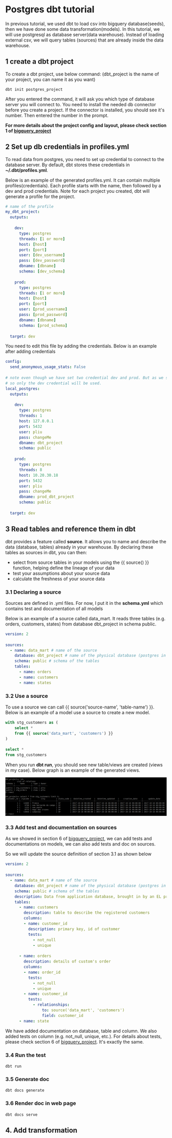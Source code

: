 # Postgres dbt tutorial

In previous tutorial, we used dbt to load csv into bigquery database(seeds), then we have done some data transformation(models). In 
this tutorial, we will use postgresql as database server(data warehouse). Instead of loading external csv, we will query
tables (sources) that are already inside the data warehouse.




## 1 create a dbt project

To create a dbt project, use below command: (dbt_project is the name of your project, you can name it as you want)

```shell
dbt init postgres_project
```

After you entered the command, it will ask you which type of database server you will connect to. You need to install
the needed db connector before you create a project. If the connector is installed, you should see it's number. Then
entered the number in the prompt.

**For more details about the project config and layout, please check section 1 of [bigquery_project](../bigquery_project/README.md)**


## 2 Set up db credentials in profiles.yml

To read data from postgres, you need to set up credential to connect to the database server. By default, dbt stores 
these credentials in **~/.dbt/profiles.yml**. 

Below is an example of the generated profiles.yml. It can contain multiple profiles(credentials). Each profile starts with the
name, then followed by a dev and prod credentials. Note for each project you created, dbt will generate a profile for
the project. 

```yaml
# name of the profile
my_dbt_project:
  outputs:

    dev:
      type: postgres
      threads: [1 or more]
      host: [host]
      port: [port]
      user: [dev_username]
      pass: [dev_password]
      dbname: [dbname]
      schema: [dev_schema]

    prod:
      type: postgres
      threads: [1 or more]
      host: [host]
      port: [port]
      user: [prod_username]
      pass: [prod_password]
      dbname: [dbname]
      schema: [prod_schema]

  target: dev

```

You need to edit this file by adding the credentials. Below is an example after adding credentials
```yaml
config:
  send_anonymous_usage_stats: False

# note even though we have set two credential dev and prod. But as we set target is dev.
# so only the dev credential will be used.
local_postgres:
  outputs:

    dev:
      type: postgres
      threads: 1
      host: 127.0.0.1
      port: 5432
      user: pliu
      pass: changeMe
      dbname: dbt_project
      schema: public

    prod:
      type: postgres
      threads: 8
      host: 10.20.30.18
      port: 5432
      user: pliu
      pass: changeMe
      dbname: prod_dbt_project
      schema: public

  target: dev

```

## 3 Read tables and reference them in dbt

dbt provides a feature called **source**. It allows you to name and describe the data (database, tables) already in 
your warehouse. By declaring these tables as sources in dbt, you can then:

- select from source tables in your models using the {{ source() }} function, helping define the lineage of your data
- test your assumptions about your source data
- calculate the freshness of your source data


### 3.1 Declaring a source

Sources are defined in .yml files. For now, I put it in the **schema.yml** which contains test and documentation of all
models

Below is an example of a source called data_mart. It reads three tables (e.g. orders, customers, states) from database
dbt_project in schema public.

```yaml
version: 2

sources:
  - name: data_mart # name of the source
    database: dbt_project # name of the physical database (postgres in this tutorial)
    schema: public # schema of the tables
    tables:
      - name: orders
      - name: customers
      - name: states

```

### 3.2 Use a source

To use a source we can call {{ source('source-name', 'table-name') }}. Below is an example of a model use a source to
create a new model.

```sql
with stg_customers as (
    select *
    from {{ source('data_mart', 'customers') }}
)

select *
from stg_customers
```

When you run **dbt run**, you should see new table/views are created (views in my case). Below graph is an example of
the generated views.

![dbt_postgres_source](../images/dbt_postgres_source.png)

### 3.3 Add test and documentation on sources

As we showed in section 6 of [bigquery_project](../bigquery_project/README.md), we can add tests and documentations on
models, we can also add tests and doc on sources.

So we will update the source definition of section 3.1 as shown below

```yaml
version: 2

sources:
  - name: data_mart # name of the source
    database: dbt_project # name of the physical database (postgres in this tutorial)
    schema: public # schema of the tables
    description: Data from application database, brought in by an EL process.
    tables:
      - name: customers
        description: table to describe the registered customers
        columns:
        - name: customer_id 
          description: primary key, id of customer
          tests:
            - not_null
            - unique

      - name: orders
        description: details of custom's order
        columns:
        - name: order_id
          tests:
            - not_null
            - unique
        - name: customer_id
          tests:
            - relationships:
                to: source('data_mart', 'customers')
                field: customer_id
      - name: state
```

We have added documentation on database, table and column. We also added tests on column (e.g. not_null, unique, etc.).
For details about tests, please check section 6 of [bigquery_project](../bigquery_project/README.md). It's exactly the
same.

### 3.4 Run the test

```shell
dbt run
```

### 3.5 Generate doc
```shell
dbt docs generate
```

### 3.6 Render doc in web page
```shell
dbt docs serve
```


## 4. Add transformation 

